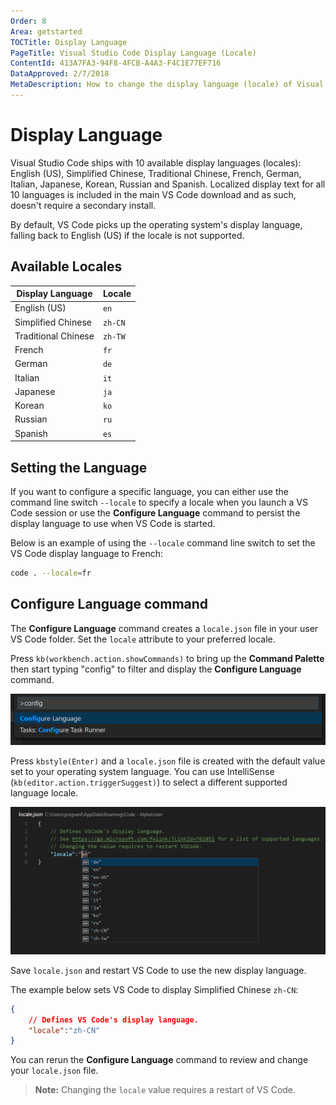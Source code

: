 ```yaml
---
Order: 8
Area: getstarted
TOCTitle: Display Language
PageTitle: Visual Studio Code Display Language (Locale)
ContentId: 413A7FA3-94F8-4FCB-A4A3-F4C1E77EF716
DataApproved: 2/7/2018
MetaDescription: How to change the display language (locale) of Visual Studio Code.
---
```


# Display Language

Visual Studio Code ships with 10 available display languages (locales): English (US), Simplified Chinese, Traditional Chinese, French, German, Italian, Japanese, Korean, Russian and Spanish.  Localized display text for all 10 languages is included in the main VS Code download and as such, doesn't require a secondary install.

By default, VS Code picks up the operating system's display language, falling back to English (US) if the locale is not supported.

## Available Locales

Display Language | Locale
-----------------|-------
English (US) | `en`
Simplified Chinese | `zh-CN`
Traditional Chinese | `zh-TW`
French | `fr`
German | `de`
Italian | `it`
Japanese | `ja`
Korean | `ko`
Russian | `ru`
Spanish | `es`

## Setting the Language

If you want to configure a specific language, you can either use the command line switch `--locale` to specify a locale when you launch a VS Code session or use the **Configure Language** command to persist the display language to use when VS Code is started.

Below is an example of using the `--locale` command line switch to set the VS Code display language to French:

```bash
code . --locale=fr
```

## Configure Language command

The **Configure Language** command creates a `locale.json` file in your user VS Code folder.  Set the `locale` attribute to your preferred locale.

Press `kb(workbench.action.showCommands)` to bring up the **Command Palette** then start typing "config" to filter and display the **Configure Language** command.

![configure language command ](images/locales/configure-language-command.png)

Press `kbstyle(Enter)` and a `locale.json` file is created with the default value set to your operating system language. You can use IntelliSense (`kb(editor.action.triggerSuggest)`) to select a different supported language locale.

![locale IntelliSense](images/locales/locale-intellisense.png)

Save `locale.json` and restart VS Code to use the new display language.

The example below sets VS Code to display Simplified Chinese `zh-CN`:

```json
{
    // Defines VS Code's display language.
    "locale":"zh-CN"
}
```

You can rerun the **Configure Language** command to review and change your `locale.json` file.

>**Note:** Changing the `locale` value requires a restart of VS Code.

